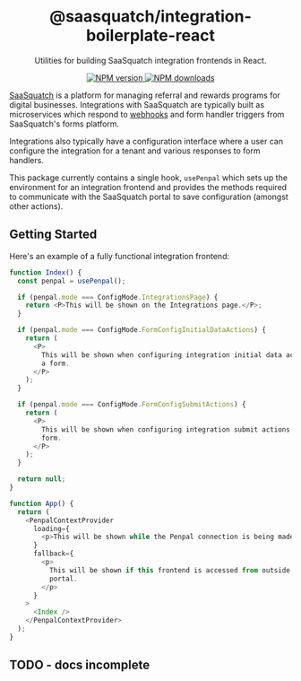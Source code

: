 <h1 align="center">@saasquatch/integration-boilerplate-react</h1>

<p align="center">Utilities for building SaaSquatch integration frontends in React.</p>

<p align="center">
  <a href="https://www.npmjs.com/package/@saasquatch/integration-boilerplate-react"><img src="https://img.shields.io/npm/v/@saasquatch/integration-boilerplate-react/latest.svg?style=flat-square" alt="NPM version" /> </a>
  <a href="https://www.npmjs.com/package/@saasquatch/integration-boilerplate-react"><img src="https://img.shields.io/npm/dm/@saasquatch/integration-boilerplate-react.svg?style=flat-square" alt="NPM downloads"/> </a>
</p>

[SaaSquatch](https://saasquatch.com) is a platform for managing referral and rewards programs for digital
businesses. Integrations with SaaSquatch are typically built as microservices which respond to
[webhooks](https://docs.saasquatch.com/api/webhooks/) and form handler triggers from SaaSquatch's forms platform.

Integrations also typically have a configuration interface where a user can configure the integration for a tenant and
various responses to form handlers.

This package currently contains a single hook, `usePenpal` which sets up the environment for an integration frontend
and provides the methods required to communicate with the SaaSquatch portal to save configuration (amongst other
actions).

## Getting Started

Here's an example of a fully functional integration frontend:

```ts
function Index() {
  const penpal = usePenpal();

  if (penpal.mode === ConfigMode.IntegrationsPage) {
    return <P>This will be shown on the Integrations page.</P>;
  }

  if (penpal.mode === ConfigMode.FormConfigInitialDataActions) {
    return (
      <P>
        This will be shown when configuring integration initial data actions for
        a form.
      </P>
    );
  }

  if (penpal.mode === ConfigMode.FormConfigSubmitActions) {
    return (
      <P>
        This will be shown when configuring integration submit actions for a
        form.
      </P>
    );
  }

  return null;
}

function App() {
  return (
    <PenpalContextProvider
      loading={
        <p>This will be shown while the Penpal connection is being made.</p>
      }
      fallback={
        <p>
          This will be shown if this frontend is accessed from outside the
          portal.
        </p>
      }
    >
      <Index />
    </PenpalContextProvider>
  );
}
```

## TODO - docs incomplete
